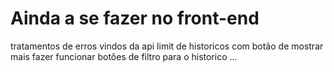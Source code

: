 # Ainda a se fazer no front-end

tratamentos de erros vindos da api
limit de historicos com botão de mostrar mais
fazer funcionar botões de filtro para o historico
...
